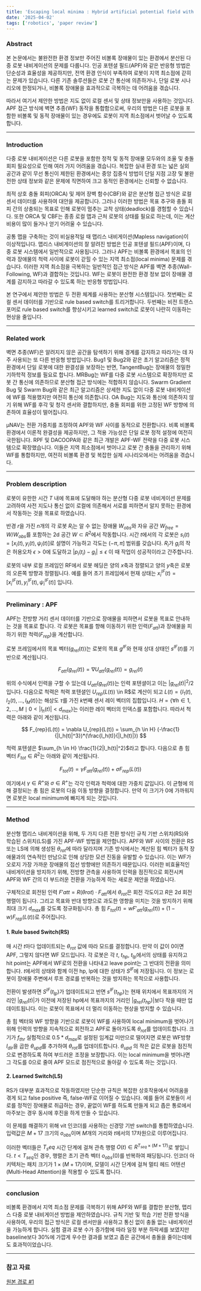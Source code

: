 ```yaml
---
title: 'Escaping local minima : Hybrid artificial potential field with wall-follower for Decentralized multi robot navigation'
date: '2025-04-02'
tags: ['robotics', 'paper review']
---
```


### Abstract

본 논문에서는 불완전한 환경 정보만 주어진 비볼록 장애물이 있는 환경에서 분산된 다중 로봇 내비게이션의 문제를 다룹니다. 인공 포텐셜 필드(APF)와 같은 반응형 방법은 단순성과 효율성을 제공하지만, 전역 환경 인식이 부족하여 로봇이 지역 최소점에 갇히는 문제가 있습니다. 다른 기존 솔루션들은 로봇 간 통신에 의존하거나, 단일 로봇 시나리오에 한정되거나, 비볼록 장애물을 효과적으로 극복하는 데 어려움을 겪습니다.

따라서 여기서 제안한 방법은 지도 없이 로컬 센서 및 상태 정보만을 사용하는 것입니다. APF 접근 방식에 벽면 추종(WF) 동작을 통합함으로써, 우리의 방법은 다른 로봇을 포함한 비볼록 및 동적 장애물이 있는 경우에도 로봇이 지역 최소점에서 벗어날 수 있도록 합니다.

---

### Introduction

다중 로봇 내비게이션은 다른 로봇을 포함한 정적 및 동적 장애물 모두와의 조율 및 충돌 회피 필요성으로 인해 여러 가지 어려움을 겪습니다. 복잡한 실내 환경 또는 넓은 실외 공간과 같이 무선 통신이 제한된 환경에서는 중앙 집중식 방법이 단일 지점 고장 및 불완전한 상태 정보와 같은 문제에 직면하여 크고 동적인 환경에서는 신뢰할 수 없습니다.

최적 상호 충돌 회피(ORCA) 및 제어 장벽 함수(CBF)와 같은 분산형 접근 방식은 로컬 센서 데이터를 사용하여 대안을 제공합니다. 그러나 이러한 방법은 목표 추구와 충돌 회피 간의 상충되는 목표로 인해 로봇이 멈추는 교착 상태(deadlock)를 경험할 수 있습니다. 또한 ORCA 및 CBF는 종종 로컬 맵과 근처 로봇의 상태를 필요로 하는데, 이는 계산 비용이 많이 들거나 얻기 어려울 수 있습니다.

공통 맵을 구축하는 것이 비실용적일 때 맵리스 내비게이션(Mapless navigation)이 이상적입니다. 맵리스 내비게이션의 잘 알려진 방법은 인공 포텐셜 필드(APF)이며, 다중 로봇 시스템에서 일반적으로 사용됩니다. 그러나 APF는 비볼록 환경에서 목표의 인력과 장애물의 척력 사이에 로봇이 갇힐 수 있는 지역 최소점(local minima) 문제를 겪습니다. 이러한 지역 최소점을 극복하는 일반적인 접근 방식은 APF를 벽면 추종(Wall-Following, WF)과 결합하는 것입니다. WF는 로봇이 완전한 환경 정보 없이 장애물 경계를 감지하고 따라갈 수 있도록 하는 반응형 방법입니다.

본 연구에서 제안한 방법은 두 전환 체계를 사용하는 분산형 시스템입니다. 첫번째는 로컬 센서 데이터를 기반으로 rule based switch를 트리거합니다. 두번째는 비전 트랜스포머로 rule based switch를 향상시키고 learned switch로 로봇이 나란히 이동하는 현상을 줄입니다.

---

### Related work

벽면 추종(WF)은 알려지지 않은 공간을 탐색하기 위해 경계를 감지하고 따라가는 데 자주 사용되는 또 다른 반응형 방법입니다. Bug1 및 Bug2와 같은 초기 알고리즘은 정적 환경에서 단일 로봇에 대한 완결성을 보장하는 반면, TangentBug는 장애물의 정밀한 기하학적 정보를 필요로 합니다. MRBug는 WF를 다중 로봇 시스템으로 확장하지만 로봇 간 통신에 의존하므로 분산형 접근 방식에는 적합하지 않습니다. Swarm Gradient Bug 및 Swarm Bug와 같은 최근 알고리즘은 상세한 지도 없이 다중 로봇 내비게이션에 WF를 적용했지만 여전히 통신에 의존합니다. OA Bug는 지도와 통신에 의존하지 않기 위해 WF를 후각 및 청각 센서와 결합하지만, 충돌 회피를 위한 고정된 WF 방향에 의존하여 효율성이 떨어집니다.

µNAV는 전환 가중치를 조정하여 APF와 WF 사이를 동적으로 전환합니다. 비록 비볼록 환경에서 이론적 완결성을 제공하지만, 그 적용 가능성은 단일 로봇 정적 설정에 여전히 국한됩니다. RPF 및 DACOOPA와 같은 최근 개발은 APF-WF 전략을 다중 로봇 시스템으로 확장했습니다. 이들은 지역 최소점에서 벗어나고 로봇 간 충돌을 관리하기 위해 WF를 통합하지만, 여전히 비볼록 환경 및 복잡한 실제 시나리오에서는 어려움을 겪습니다.

---

### Problem description

로봇이 유한한 시간 $T$ 내에 목표에 도달해야 하는 분산형 다중 로봇 네비게이션 문제를 고려하여 사전 지도나 통신 없이 로컬에 의존해서 서로를 피하면서 알지 못하는 환경에서 작동하는 것을 목표로 하였습니다.

반경 $r$을 가진 $n$개의 각 로봇 $R_i$는 알 수 없는 장애물 $W_{obs}$와 자유 공간 $W_{free}=W/W_{obs}$를 포함하는 2d 공간 $W \subset R^2$에서 작동합니다. 시간 $t$에서의 각 로봇은 $s_i(t)=[x_i(t), y_i(t), \psi_i(t)]$로 설명이 가능하고 각도는 $(-\pi, \pi]$ 범위를 갖습니다. $R_i$가 $g_i$의 작은 허용오차 $\epsilon > 0$에 도달하고 $|p_i(t_i)-g_i| \le \epsilon$ 이 때 작업이 성공적이라고 간주합니다.

로봇의 내부 로컬 프레임인 RF에서 로봇 헤딩은 양의 $x$축과 정렬되고 양의 $y$축은 로봇의 오른쪽 방향과 정렬됩니다. 예를 들어 초기 프레임에서 현재 상태는 $x_i^{IF}(t)=[x_{i}^{IF}(t), y_{i}^{IF}(t), \psi_{i}^{IF}(t)]$ 입니다.

---

### Preliminary : APF

APF는 전방향 거리 센서 데이터를 기반으로 장애물을 피하면서 로봇을 목표로 안내하는 것을 목표로 합니다. 각 로봇은 목표를 향해 이동하기 위한 인력$(F_{att})$과 장애물을 피하기 위한 척력$(F_{rep})$을 계산합니다.

로봇 프레임에서의 목표 벡터$(g_{rel}(t))$는 로봇의 목표 $g^{IF}$와 현재 상대 상태인 $s^{IF}(t)$를 기반으로 계산됩니다.

$$
F_{att}(g_{rel}(t)) = \nabla U_{att}(g_{rel}(t))=g_{rel}(t)
$$

위의 수식에서 인력을 구할 수 있는데 $U_{att}(g_{rel}(t))$는 인력 포텐셜이고 이는 $|g_{rel}(t)|^2/2$입니다. 다음으로 척력은 척력 포텐셜인 $U_{rep}(L(t))$ \in R$로 계산이 되고 $L(t)=\{l_1(t), l_2(t), \dots, l_M(t)\}$는 해상도 $\tau$를 가진 $k$번째 센서 레이 벡터의 집합입니다. $H = \{\forall h \in {1, 2, \dots, M} \mid 0 < |l_h(t)| < d_{max}\}$는 이러한 레이 벡터의 인덱스를 포함합니다. 따라서 척력은 아래와 같이 계산됩니다.

$$
F_{rep}(L(t)) = \nabla U_{rep}(L(t)) = \sum_{h \in H} (-\frac{1}{|l_h(t)|^3})*(\frac{l_h(t)}{|l_h(t)|})
$$

척력 포텐셜은 $\sum_{h \in H} \frac{1}{2|l_h(t)|^2}$라고 합니다. 다음으로 총 힘 벡터 $F_{tot} \in R^2$는 아래와 같이 계산됩니다.

$$
F_{tot}(t)=\gamma F_{att}(g_{rel}(t))+\sigma F_{rep}(L(t))
$$

여기에서 $\gamma \in R^+$와 $\sigma \in R^+$는 각각 인력과 척력에 대한 가중치 값입니다. 이 균형에 의해 결정되는 총 힘은 로봇의 다음 이동 방향을 결정합니다. 만약 이 크기가 0에 가까워지면 로봇은 local minimum에 빠지게 되는 것입니다.

---

### Method

분산형 맵리스 내비게이션을 위해, 두 가지 다른 전환 방식인 규칙 기반 스위치(RS)와 학습된 스위치(LS)를 가진 APF-WF 방법을 제안합니다. APF와 WF 사이의 전환은 RS 또는 LS에 의해 생성된 $\theta_{rot}$에 따라 달라지며 기존 방식에서는 계산된 힘 벡터가 동적 장애물과의 연속적인 만남으로 인해 상당한 모션 진동을 유발할 수 있습니다. 이는 WF가 오로지 가장 가까운 장애물의 접선 방향에만 의존하기 때문입니다. 이러한 비효율적인 내비게이션을 방지하기 위해, 전방향 관측을 사용하여 인력을 점진적으로 회전시켜 APF와 WF 간의 더 부드러운 전환을 가능하게 하는 새로운 제안을 하였습니다.

구체적으로 회전된 인력 $F'{att} = R(\theta{rot}) \cdot F_{att}$에서 $\theta_{rot}$은 회전 각도이고 $R$은 2d 회전 행렬이 됩니다. 그리고 목표와 반대 방향으로 과도한 영향을 미치는 것을 방지하기 위해 최대 크기 $d_{max}$를 갖도록 정규화됩니다. 총 힘 $F_{tot}(t)=wF'_{att}(g_{rel}(t))+(1-w)F_{rep}(L(t))$로 주어집니다.

#### 1. Rule based Switch(RS)

매 시간 $t$마다 업데이트되는 $\theta_{rot}$ 값에 따라 모드를 결정합니다. 만약 이 값이 0이면 APF, 그렇지 않다면 WF 모드입니다. 각 로봇은 각 $t$, $t_{hp}$, $t_{lp}$에서의 상태를 유지하고 hit point는 APF에서 WF로의 전환을 나타내고 leave point는 그 반대의 전환을 의미합니다. $t$에서의 상태와 함께 이전 hp, lp에 대한 상태가 $S^{IF}$에 저장됩니다. 이 정보는 로봇이 장애물 주변에서 루프 경로를 반복하는 것을 방지하는 목적으로 사용합니다.

전환이 발생하면 $S^{IF}(t_{lp})$가 업데이트되고 반면 $s^{IF}(t_{hp})$는 현재 위치에서 목표까지의 거리인 $|g_{rel}(t)|$가 이전에 저장된 hp에서 목표까지의 거리인 $|g_{rel}(t_{hp})|$보다 작을 때만 업데이트됩니다. 이는 로봇이 목표에서 더 멀리 이동하는 현상을 방지할 수 있습니다.

총 힘 벡터와 WF 방향을 기반으로 로봇이 WF를 사용하여 local minimum을 벗어나기 위해 인력의 방향을 지속적으로 회전하고 APF로 돌아가도록 $\theta_{rot}$를 업데이트합니다. 크기가 $f_{thr}$ 실험적으로 $0.5*d_{max}$로 설정된 임계값 미만으로 떨어지면 로봇은 WF방향 $I_{dir}$을 곱한 $\theta_{upd}$를 추가하여 $\theta_{rot}$를 업데이트합니다. $\theta_{upd}$ 의 작은 값은 로봇을 점진적으로 변경하도록 하여 부드러운 조정을 보장합니다. 이는 local minimum을 벗어나면 그 각도를 0으로 줄여 APF 모드로 점진적으로 돌아갈 수 있도록 하는 것입니다.

#### 2. Learned Switch(LS)

RS가 대부분 효과적으로 작동하였지만 단순한 규칙은 복잡한 상호작용에서 어려움을 겪게 되고 false positive 즉, false-WF로 이어질 수 있습니다. 예를 들어 로봇들이 서로를 정적인 장애물로 취급하는 경우, 끝없이 WF를 하도록 만들게 되고 좁은 통로에서 마주보는 경우 동시에 후진을 하게 만들 수 있습니다.

이 문제를 해결하기 위해 vit 인코더를 사용하는 신경망 기반 switch를 통합하였습니다. 입력값은 $M+17$ 크기의 $o_{obs}$이며 $M$개의 거리와 $t$에서의 17차원으로 이루어집니다.

이러한 벡터들은 $T_seq$ 시간 단계에 걸쳐 관측 행렬 $O(t) \in R^{T_{seq} \times (M+17)}$로 쌓입니다. $t < T_{seq}$인 경우, 행렬은 초기 관측 벡터 $o_{obs}(0)$를 반복하여 패딩됩니다. 인코더 아키텍처는 패치 크기가 $1 \times (M+17)$이며, 모델이 시간 단계에 걸쳐 멀티 헤드 어텐션(Multi-Head Attention)을 적용할 수 있도록 합니다.

---

### conclusion

비볼록 환경에서 지역 최소점 문제를 극복하기 위해 APF와 WF를 결합한 분산형, 맵리스 다중 로봇 내비게이션 방법을 제안하였습니다. 규칙 기반 및 학습 기반 전환 방식을 사용하여, 우리의 접근 방식은 로컬 센서만을 사용하고 통신 없이 충돌 없는 내비게이션을 가능하게 합니다. 실험 결과 로봇 수가 증가함에 따라 일정 부분 하락세를 보였지만 baseline보다 30%에 가깝게 우수한 결과를 보였고 좁은 공간에서 충돌을 줄이는데에도 효과적이었습니다.

---

### 참고 자료

[원본 경로 #1](https://arxiv.org/pdf/2409.10332)



